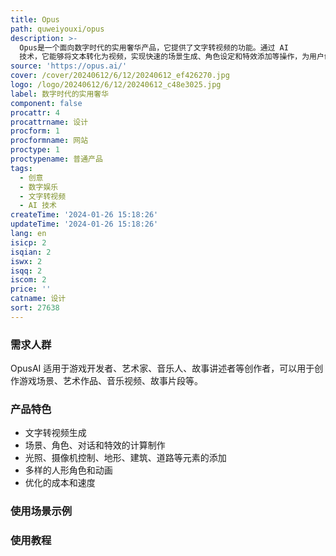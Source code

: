 ```yaml
---
title: Opus
path: quweiyouxi/opus
description: >-
  Opus是一个面向数字时代的实用奢华产品，它提供了文字转视频的功能。通过 AI
  技术，它能够将文本转化为视频，实现快速的场景生成、角色设定和特效添加等操作，为用户创作出充满想象力的作品。Opus在成本和速度上具有绝对的优势，让用户可以轻松地实现自己的创意。它适用于各种场景，包括游戏、艺术、音乐、故事讲述等。
source: 'https://opus.ai/'
cover: /cover/20240612/6/12/20240612_ef426270.jpg
logo: /logo/20240612/6/12/20240612_c48e3025.jpg
label: 数字时代的实用奢华
component: false
procattr: 4
procattrname: 设计
procform: 1
procformname: 网站
proctype: 1
proctypename: 普通产品
tags:
  - 创意
  - 数字娱乐
  - 文字转视频
  - AI 技术
createTime: '2024-01-26 15:18:26'
updateTime: '2024-01-26 15:18:26'
lang: en
isicp: 2
isqian: 2
iswx: 2
isqq: 2
iscom: 2
price: ''
catname: 设计
sort: 27638
---
```




### 需求人群
OpusAI 适用于游戏开发者、艺术家、音乐人、故事讲述者等创作者，可以用于创作游戏场景、艺术作品、音乐视频、故事片段等。

### 产品特色
- 文字转视频生成
- 场景、角色、对话和特效的计算制作
- 光照、摄像机控制、地形、建筑、道路等元素的添加
- 多样的人形角色和动画
- 优化的成本和速度

### 使用场景示例


### 使用教程


  
